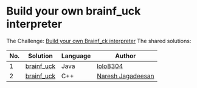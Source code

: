 # Build your own brainf_uck interpreter

The Challenge: [Build your own Brainf_ck interpreter](https://codingchallenges.fyi/challenges/challenge-brainfuck)
The shared solutions:

| No. | Solution                                                       | Language | Author                                              |
|-----|----------------------------------------------------------------|----------|-----------------------------------------------------|
| 1   | [brainf_uck](https://github.com/lolo8304/brainf_ck)  | Java   | [lolo8304](https://github.com/lolo8304) |
| 2   | [brainf_uck](https://github.com/Infinage/cpp-experiments/blob/main/misc/brainfuck.cpp)  | C++   | [Naresh Jagadeesan](https://github.com/Infinage) |

